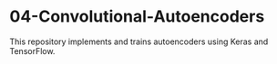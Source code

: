 # 04-Convolutional-Autoencoders
This repository implements and trains autoencoders using Keras and TensorFlow.
